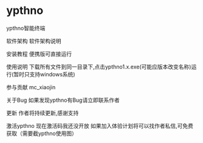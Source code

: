 # ypthno
ypthno智能终端

软件架构
软件架构说明

安装教程
便携版可直接运行

使用说明
下载所有文件到同一目录下,点击ypthno1.x.exe(可能应版本改变名称)运行(暂时只支持windows系统)

参与贡献
mc_xiaojin

关于Bug
如果发现ypthno有Bug请立即联系作者

更新
作者将持续更新,感谢支持

激活ypthno
现在激活码我还没开放 如果加入体验计划将可以找作者私信,可免费获取（需要截ypthno使用图）
